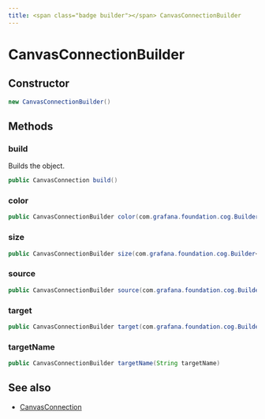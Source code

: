 ```yaml
---
title: <span class="badge builder"></span> CanvasConnectionBuilder
---
```

# <span class="badge builder"></span> CanvasConnectionBuilder

## Constructor

```java
new CanvasConnectionBuilder()
```
## Methods

### <span class="badge object-method"></span> build

Builds the object.

```java
public CanvasConnection build()
```

### <span class="badge object-method"></span> color

```java
public CanvasConnectionBuilder color(com.grafana.foundation.cog.Builder<ColorDimensionConfig> color)
```

### <span class="badge object-method"></span> size

```java
public CanvasConnectionBuilder size(com.grafana.foundation.cog.Builder<ScaleDimensionConfig> size)
```

### <span class="badge object-method"></span> source

```java
public CanvasConnectionBuilder source(com.grafana.foundation.cog.Builder<ConnectionCoordinates> source)
```

### <span class="badge object-method"></span> target

```java
public CanvasConnectionBuilder target(com.grafana.foundation.cog.Builder<ConnectionCoordinates> target)
```

### <span class="badge object-method"></span> targetName

```java
public CanvasConnectionBuilder targetName(String targetName)
```

## See also

 * <span class="badge object-type-class"></span> [CanvasConnection](./object-CanvasConnection.md)
